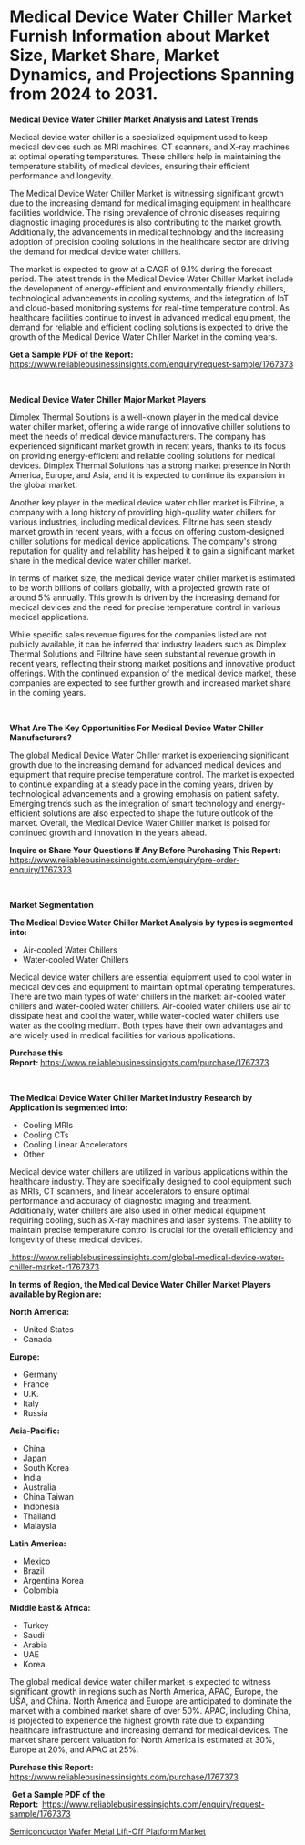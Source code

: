 <p><h1>Medical Device Water Chiller Market Furnish Information about Market Size, Market Share, Market Dynamics, and Projections Spanning from 2024 to 2031.</h1></p><p><strong>Medical Device Water Chiller Market Analysis and Latest Trends</strong></p>
<p><p>Medical device water chiller is a specialized equipment used to keep medical devices such as MRI machines, CT scanners, and X-ray machines at optimal operating temperatures. These chillers help in maintaining the temperature stability of medical devices, ensuring their efficient performance and longevity.</p><p>The Medical Device Water Chiller Market is witnessing significant growth due to the increasing demand for medical imaging equipment in healthcare facilities worldwide. The rising prevalence of chronic diseases requiring diagnostic imaging procedures is also contributing to the market growth. Additionally, the advancements in medical technology and the increasing adoption of precision cooling solutions in the healthcare sector are driving the demand for medical device water chillers.</p><p>The market is expected to grow at a CAGR of 9.1% during the forecast period. The latest trends in the Medical Device Water Chiller Market include the development of energy-efficient and environmentally friendly chillers, technological advancements in cooling systems, and the integration of IoT and cloud-based monitoring systems for real-time temperature control. As healthcare facilities continue to invest in advanced medical equipment, the demand for reliable and efficient cooling solutions is expected to drive the growth of the Medical Device Water Chiller Market in the coming years.</p></p>
<p><strong>Get a Sample PDF of the Report:&nbsp;</strong> <a href="https://www.reliablebusinessinsights.com/enquiry/request-sample/1767373">https://www.reliablebusinessinsights.com/enquiry/request-sample/1767373</a></p>
<p>&nbsp;</p>
<p><strong>Medical Device Water Chiller Major Market Players</strong></p>
<p><p>Dimplex Thermal Solutions is a well-known player in the medical device water chiller market, offering a wide range of innovative chiller solutions to meet the needs of medical device manufacturers. The company has experienced significant market growth in recent years, thanks to its focus on providing energy-efficient and reliable cooling solutions for medical devices. Dimplex Thermal Solutions has a strong market presence in North America, Europe, and Asia, and it is expected to continue its expansion in the global market.</p><p>Another key player in the medical device water chiller market is Filtrine, a company with a long history of providing high-quality water chillers for various industries, including medical devices. Filtrine has seen steady market growth in recent years, with a focus on offering custom-designed chiller solutions for medical device applications. The company's strong reputation for quality and reliability has helped it to gain a significant market share in the medical device water chiller market.</p><p>In terms of market size, the medical device water chiller market is estimated to be worth billions of dollars globally, with a projected growth rate of around 5% annually. This growth is driven by the increasing demand for medical devices and the need for precise temperature control in various medical applications.</p><p>While specific sales revenue figures for the companies listed are not publicly available, it can be inferred that industry leaders such as Dimplex Thermal Solutions and Filtrine have seen substantial revenue growth in recent years, reflecting their strong market positions and innovative product offerings. With the continued expansion of the medical device market, these companies are expected to see further growth and increased market share in the coming years.</p></p>
<p>&nbsp;</p>
<p><strong>What Are The Key Opportunities For Medical Device Water Chiller Manufacturers?</strong></p>
<p><p>The global Medical Device Water Chiller market is experiencing significant growth due to the increasing demand for advanced medical devices and equipment that require precise temperature control. The market is expected to continue expanding at a steady pace in the coming years, driven by technological advancements and a growing emphasis on patient safety. Emerging trends such as the integration of smart technology and energy-efficient solutions are also expected to shape the future outlook of the market. Overall, the Medical Device Water Chiller market is poised for continued growth and innovation in the years ahead.</p></p>
<p><strong>Inquire or Share Your Questions If Any Before Purchasing This Report:</strong> <a href="https://www.reliablebusinessinsights.com/enquiry/pre-order-enquiry/1767373">https://www.reliablebusinessinsights.com/enquiry/pre-order-enquiry/1767373</a></p>
<p>&nbsp;</p>
<p><strong>Market Segmentation</strong></p>
<p><strong>The Medical Device Water Chiller Market Analysis by types is segmented into:</strong></p>
<p><ul><li>Air-cooled Water Chillers</li><li>Water-cooled Water Chillers</li></ul></p>
<p><p>Medical device water chillers are essential equipment used to cool water in medical devices and equipment to maintain optimal operating temperatures. There are two main types of water chillers in the market: air-cooled water chillers and water-cooled water chillers. Air-cooled water chillers use air to dissipate heat and cool the water, while water-cooled water chillers use water as the cooling medium. Both types have their own advantages and are widely used in medical facilities for various applications.</p></p>
<p><strong>Purchase this Report:&nbsp;</strong><a href="https://www.reliablebusinessinsights.com/purchase/1767373">https://www.reliablebusinessinsights.com/purchase/1767373</a></p>
<p>&nbsp;</p>
<p><strong>The Medical Device Water Chiller Market Industry Research by Application is segmented into:</strong></p>
<p><ul><li>Cooling MRIs</li><li>Cooling CTs</li><li>Cooling Linear Accelerators</li><li>Other</li></ul></p>
<p><p>Medical device water chillers are utilized in various applications within the healthcare industry. They are specifically designed to cool equipment such as MRIs, CT scanners, and linear accelerators to ensure optimal performance and accuracy of diagnostic imaging and treatment. Additionally, water chillers are also used in other medical equipment requiring cooling, such as X-ray machines and laser systems. The ability to maintain precise temperature control is crucial for the overall efficiency and longevity of these medical devices.</p></p>
<p><a href="https://www.reliablebusinessinsights.com/global-medical-device-water-chiller-market-r1767373">&nbsp;https://www.reliablebusinessinsights.com/global-medical-device-water-chiller-market-r1767373</a></p>
<p><strong>In terms of Region, the Medical Device Water Chiller Market Players available by Region are:</strong></p>
<p>
    <p> <strong> North America: </strong>
        <ul>
            <li>United States</li>
            <li>Canada</li>
        </ul>
        </p> 
    <p> <strong> Europe: </strong>
        <ul>
            <li>Germany</li>
            <li>France</li>
            <li>U.K.</li>
            <li>Italy</li>
            <li>Russia</li>
        </ul>
        </p> 
    <p> <strong> Asia-Pacific: </strong>
        <ul>
            <li>China</li>
            <li>Japan</li>
            <li>South Korea</li>
            <li>India</li>
            <li>Australia</li>
            <li>China Taiwan</li>
            <li>Indonesia</li>
            <li>Thailand</li>
            <li>Malaysia</li>
        </ul>
        </p> 
    <p> <strong> Latin America: </strong>
        <ul>
            <li>Mexico</li>
            <li>Brazil</li>
            <li>Argentina Korea</li>
            <li>Colombia</li>
        </ul>
        </p> 
    <p> <strong> Middle East & Africa: </strong>
        <ul>
            <li>Turkey</li>
            <li>Saudi</li>
            <li>Arabia</li>
            <li>UAE</li>
            <li>Korea</li>
        </ul>
    </p>
    </p>
<p><p>The global medical device water chiller market is expected to witness significant growth in regions such as North America, APAC, Europe, the USA, and China. North America and Europe are anticipated to dominate the market with a combined market share of over 50%. APAC, including China, is projected to experience the highest growth rate due to expanding healthcare infrastructure and increasing demand for medical devices. The market share percent valuation for North America is estimated at 30%, Europe at 20%, and APAC at 25%.</p></p>
<p><strong>Purchase this Report: </strong><a href="https://www.reliablebusinessinsights.com/purchase/1767373">https://www.reliablebusinessinsights.com/purchase/1767373</a></p>
<p>&nbsp;<strong>Get a Sample PDF of the Report:&nbsp;&nbsp;</strong><a href="https://www.reliablebusinessinsights.com/enquiry/request-sample/1767373">https://www.reliablebusinessinsights.com/enquiry/request-sample/1767373</a></p>
<p><strong></strong></p>
<p><p><a href="https://github.com/mdhefjumiah/Market-Research-Report-List-1/blob/main/semiconductor-wafer-metal-lift-off-platform-market.md">Semiconductor Wafer Metal Lift-Off Platform Market</a></p></p>